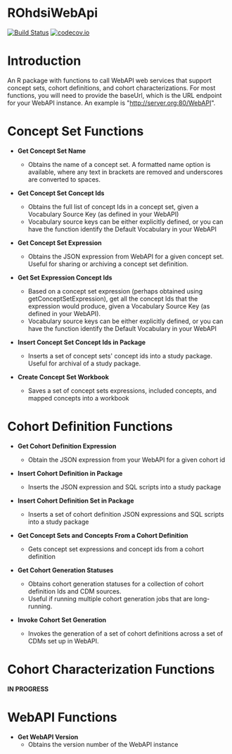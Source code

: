 ROhdsiWebApi
=============

[![Build Status](https://travis-ci.org/OHDSI/ROhdsiWebApi.svg?branch=master)](https://travis-ci.org/OHDSI/ROhdsiWebApi)
[![codecov.io](https://codecov.io/github/OHDSI/ROhdsiWebApi/coverage.svg?branch=master)](https://codecov.io/github/OHDSI/ROhdsiWebApi?branch=master)

Introduction
=============
An R package with functions to call WebAPI web services that support concept sets, cohort definitions, and cohort characterizations. For most functions, you will need to provide the baseUrl, which is the URL endpoint for your WebAPI instance. An example is "http://server.org:80/WebAPI".

Concept Set Functions
======================

* **Get Concept Set Name**
  + Obtains the name of a concept set. A formatted name option is available, where any text in brackets are removed and underscores are converted to spaces.

* **Get Concept Set Concept Ids**
  + Obtains the full list of concept Ids in a concept set, given a Vocabulary Source Key (as defined in your WebAPI)
  + Vocabulary source keys can be either explicitly defined, or you can have the function identify the Default Vocabulary in your WebAPI

* **Get Concept Set Expression**
  + Obtains the JSON expression from WebAPI for a given concept set. Useful for sharing or archiving a concept set definition.

* **Get Set Expression Concept Ids**
  + Based on a concept set expression (perhaps obtained using getConceptSetExpression), get all the concept Ids that the expression would produce, given a Vocabulary Source Key (as defined in your WebAPI). 
  + Vocabulary source keys can be either explicitly defined, or you can have the function identify the Default Vocabulary in your WebAPI
  
* **Insert Concept Set Concept Ids in Package**
  + Inserts a set of concept sets' concept ids into a study package. Useful for archival of a study package.
  
* **Create Concept Set Workbook**
  + Saves a set of concept sets expressions, included concepts, and mapped concepts into a workbook
  


Cohort Definition Functions
============================

* **Get Cohort Definition Expression**
  + Obtain the JSON expression from your WebAPI for a given cohort id
  
* **Insert Cohort Definition in Package**
  + Inserts the JSON expression and SQL scripts into a study package
  
* **Insert Cohort Definition Set in Package**
  + Inserts a set of cohort definition JSON expressions and SQL scripts into a study package

* **Get Concept Sets and Concepts From a Cohort Definition**
  + Gets concept set expressions and concept ids from a cohort definition
  
* **Get Cohort Generation Statuses**
  + Obtains cohort generation statuses for a collection of cohort definition Ids and CDM sources. 
  + Useful if running multiple cohort generation jobs that are long-running.

* **Invoke Cohort Set Generation**
  + Invokes the generation of a set of cohort definitions across a set of CDMs set up in WebAPI.

Cohort Characterization Functions
==================================

**IN PROGRESS**


WebAPI Functions
================

* **Get WebAPI Version**
  + Obtains the version number of the WebAPI instance
